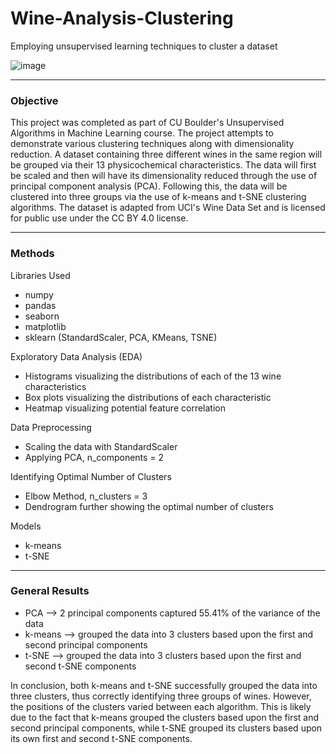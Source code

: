 # Wine-Analysis-Clustering
Employing unsupervised learning techniques to cluster a dataset

![image](https://github.com/user-attachments/assets/8e403c5c-aa83-458a-8249-d3b6d6608771)

---

### Objective
This project was completed as part of CU Boulder's Unsupervised Algorithms in Machine Learning course. The project attempts to demonstrate various clustering techniques along with dimensionality reduction. A dataset containing three different wines in the same region will be grouped via their 13 physicochemical characteristics. The data will first be scaled and then will have its dimensionality reduced through the use of principal component analysis (PCA). Following this, the data will be clustered into three groups via the use of k-means and t-SNE clustering algorithms. The dataset is adapted from UCI's Wine Data Set and is licensed for public use under the CC BY 4.0 license. 

---

### Methods
Libraries Used
- numpy
- pandas
- seaborn
- matplotlib
- sklearn (StandardScaler, PCA, KMeans, TSNE)

Exploratory Data Analysis (EDA)
- Histograms visualizing the distributions of each of the 13 wine characteristics
- Box plots visualizing the distributions of each characteristic
- Heatmap visualizing potential feature correlation

Data Preprocessing
- Scaling the data with StandardScaler
- Applying PCA, n_components = 2

Identifying Optimal Number of Clusters
- Elbow Method, n_clusters = 3
- Dendrogram further showing the optimal number of clusters

Models
- k-means
- t-SNE

---

### General Results
- PCA --> 2 principal components captured 55.41% of the variance of the data
- k-means --> grouped the data into 3 clusters based upon the first and second principal components
- t-SNE --> grouped the data into 3 clusters based upon the first and second t-SNE components

In conclusion, both k-means and t-SNE successfully grouped the data into three clusters, thus correctly identifying three groups of wines. However, the positions of the clusters varied between each algorithm. This is likely due to the fact that k-means grouped the clusters based upon the first and second principal components, while t-SNE grouped its clusters based upon its own first and second t-SNE components. 
